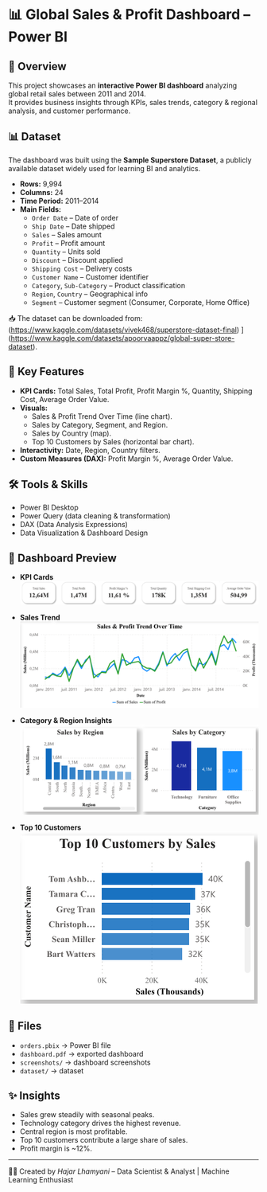 # 📊 Global Sales & Profit Dashboard – Power BI

## 📌 Overview
This project showcases an **interactive Power BI dashboard** analyzing global retail sales between 2011 and 2014.  
It provides business insights through KPIs, sales trends, category & regional analysis, and customer performance.  

## 📊 Dataset
The dashboard was built using the **Sample Superstore Dataset**, a publicly available dataset widely used for learning BI and analytics.  

- **Rows:** 9,994  
- **Columns:** 24  
- **Time Period:** 2011–2014  
- **Main Fields:**  
  - `Order Date` – Date of order  
  - `Ship Date` – Date shipped  
  - `Sales` – Sales amount  
  - `Profit` – Profit amount  
  - `Quantity` – Units sold  
  - `Discount` – Discount applied  
  - `Shipping Cost` – Delivery costs  
  - `Customer Name` – Customer identifier  
  - `Category`, `Sub-Category` – Product classification  
  - `Region`, `Country` – Geographical info  
  - `Segment` – Customer segment (Consumer, Corporate, Home Office)  

📥 The dataset can be downloaded from: (https://www.kaggle.com/datasets/vivek468/superstore-dataset-final)  ](https://www.kaggle.com/datasets/apoorvaappz/global-super-store-dataset).

## 🔑 Key Features
- **KPI Cards:** Total Sales, Total Profit, Profit Margin %, Quantity, Shipping Cost, Average Order Value.  
- **Visuals:**  
  - Sales & Profit Trend Over Time (line chart).  
  - Sales by Category, Segment, and Region.  
  - Sales by Country (map).  
  - Top 10 Customers by Sales (horizontal bar chart).  
- **Interactivity:** Date, Region, Country filters.  
- **Custom Measures (DAX):** Profit Margin %, Average Order Value.  

## 🛠 Tools & Skills
- Power BI Desktop  
- Power Query (data cleaning & transformation)  
- DAX (Data Analysis Expressions)  
- Data Visualization & Dashboard Design  

## 📸 Dashboard Preview
- **KPI Cards**
  ![KPI Cards](screenshots/kpis.png)

- **Sales Trend**
  ![Sales Trend](screenshots/sales_trend.png)

- **Category & Region Insights**
  ![Category & Region](screenshots/category_region.png)

- **Top 10 Customers**
  ![Top Customers](screenshots/top_customers.png)

## 📂 Files
- `orders.pbix` → Power BI file
- `dashboard.pdf` → exported dashboard  
- `screenshots/` → dashboard screenshots  
- `dataset/` → dataset

## ✨ Insights
- Sales grew steadily with seasonal peaks.  
- Technology category drives the highest revenue.  
- Central region is most profitable.  
- Top 10 customers contribute a large share of sales.  
- Profit margin is ~12%.

---
👩‍💻 Created by *Hajar Lhamyani* – Data Scientist & Analyst | Machine Learning Enthusiast
